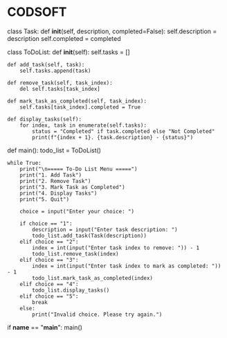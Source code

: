 # CODSOFT
class Task:
    def __init__(self, description, completed=False):
        self.description = description
        self.completed = completed

class ToDoList:
    def __init__(self):
        self.tasks = []

    def add_task(self, task):
        self.tasks.append(task)

    def remove_task(self, task_index):
        del self.tasks[task_index]

    def mark_task_as_completed(self, task_index):
        self.tasks[task_index].completed = True

    def display_tasks(self):
        for index, task in enumerate(self.tasks):
            status = "Completed" if task.completed else "Not Completed"
            print(f"{index + 1}. {task.description} - {status}")

def main():
    todo_list = ToDoList()

    while True:
        print("\n===== To-Do List Menu =====")
        print("1. Add Task")
        print("2. Remove Task")
        print("3. Mark Task as Completed")
        print("4. Display Tasks")
        print("5. Quit")

        choice = input("Enter your choice: ")

        if choice == "1":
            description = input("Enter task description: ")
            todo_list.add_task(Task(description))
        elif choice == "2":
            index = int(input("Enter task index to remove: ")) - 1
            todo_list.remove_task(index)
        elif choice == "3":
            index = int(input("Enter task index to mark as completed: ")) - 1
            todo_list.mark_task_as_completed(index)
        elif choice == "4":
            todo_list.display_tasks()
        elif choice == "5":
            break
        else:
            print("Invalid choice. Please try again.")

if __name__ == "__main__":
    main()
